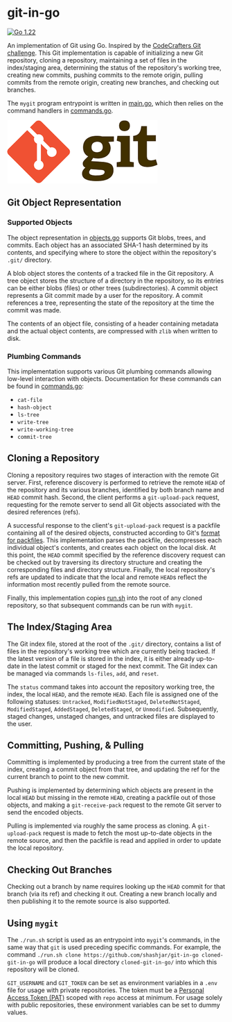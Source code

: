 # git-in-go

[![Go 1.22](https://img.shields.io/badge/go-1.22-9cf.svg)](https://golang.org/dl/)

An implementation of Git using Go. Inspired by the [CodeCrafters Git challenge](https://app.codecrafters.io/courses/git/overview). This Git implementation is capable of initializing a new Git repository, cloning a repository, maintaining a set of files in the index/staging area, determining the status of the repository's working tree, creating new commits, pushing commits to the remote origin, pulling commits from the remote origin, creating new branches, and checking out branches.

The `mygit` program entrypoint is written in [main.go](mygit/main.go), which then relies on the command handlers in [commands.go](mygit/commands.go).

![Git Logo](./docs/assets/git-logo.png)

## Git Object Representation

### Supported Objects

The object representation in [objects.go](mygit/objects.go) supports Git blobs, trees, and commits. Each object has an associated SHA-1 hash determined by its contents, and specifying where to store the object within the repository's `.git/` directory.

A blob object stores the contents of a tracked file in the Git repository. A tree object stores the structure of a directory in the repository, so its entries can be either blobs (files) or other trees (subdirectories). A commit object represents a Git commit made by a user for the repository. A commit references a tree, representing the state of the repository at the time the commit was made.

The contents of an object file, consisting of a header containing metadata and the actual object contents, are compressed with `zlib` when written to disk.

### Plumbing Commands

This implementation supports various Git plumbing commands allowing low-level interaction with objects. Documentation for these commands can be found in [commands.go](mygit/commands.go):
- `cat-file`
- `hash-object`
- `ls-tree`
- `write-tree`
- `write-working-tree`
- `commit-tree`

## Cloning a Repository

Cloning a repository requires two stages of interaction with the remote Git server. First, reference discovery is performed to retrieve the remote `HEAD` of the repository and its various branches, identified by both branch name and `HEAD` commit hash. Second, the client performs a `git-upload-pack` request, requesting for the remote server to send all Git objects associated with the desired references (refs).

A successful response to the client's `git-upload-pack` request is a packfile containing all of the desired objects, constructed according to Git's [format for packfiles](https://git-scm.com/docs/pack-format). This implementation parses the packfile, decompresses each individual object's contents, and creates each object on the local disk. At this point, the `HEAD` commit specified by the reference discovery request can be checked out by traversing its directory structure and creating the corresponding files and directory structure. Finally, the local repository's refs are updated to indicate that the local and remote `HEAD`s reflect the information most recently pulled from the remote source.

Finally, this implementation copies [run.sh](run.sh) into the root of any cloned repository, so that subsequent commands can be run with `mygit`.

## The Index/Staging Area

The Git index file, stored at the root of the `.git/` directory, contains a list of files in the repository's working tree which are currently being tracked. If the latest version of a file is stored in the index, it is either already up-to-date in the latest commit or staged for the next commit. The Git index can be managed via commands `ls-files`, `add`, and `reset`.

The `status` command takes into account the repository working tree, the index, the local `HEAD`, and the remote `HEAD`. Each file is assigned one of the following statuses: `Untracked`, `ModifiedNotStaged`, `DeletedNotStaged`, `ModifiedStaged`, `AddedStaged`, `DeletedStaged`, or `Unmodified`. Subsequently, staged changes, unstaged changes, and untracked files are displayed to the user. 

## Committing, Pushing, & Pulling

Committing is implemented by producing a tree from the current state of the index, creating a commit object from that tree, and updating the ref for the current branch to point to the new commit.

Pushing is implemented by determining which objects are present in the local `HEAD` but missing in the remote `HEAD`, creating a packfile out of those objects, and making a `git-receive-pack` request to the remote Git server to send the encoded objects.

Pulling is implemented via roughly the same process as cloning. A `git-upload-pack` request is made to fetch the most up-to-date objects in the remote source, and then the packfile is read and applied in order to update the local repository.

## Checking Out Branches

Checking out a branch by name requires looking up the `HEAD` commit for that branch (via its ref) and checking it out. Creating a new branch locally and then publishing it to the remote source is also supported.

## Using `mygit`

The `./run.sh` script is used as an entrypoint into `mygit`'s commands, in the same way that `git` is used preceding specific commands. For example, the command `./run.sh clone https://github.com/shashjar/git-in-go cloned-git-in-go` will produce a local directory `cloned-git-in-go/` into which this repository will be cloned.

`GIT_USERNAME` and `GIT_TOKEN` can be set as environment variables in a `.env` file for usage with private repositories. The token must be a [Personal Access Token (PAT)](https://docs.github.com/en/authentication/keeping-your-account-and-data-secure/managing-your-personal-access-tokens) scoped with `repo` access at minimum. For usage solely with public repositories, these environment variables can be set to dummy values.
